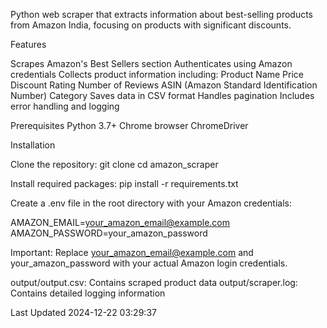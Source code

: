  Python web scraper that extracts information about best-selling products from Amazon India, focusing on products with significant discounts.


Features

Scrapes Amazon's Best Sellers section
Authenticates using Amazon credentials
Collects product information including:
Product Name
Price
Discount
Rating
Number of Reviews
ASIN (Amazon Standard Identification Number)
Category
Saves data in CSV format
Handles pagination
Includes error handling and logging

Prerequisites
Python 3.7+
Chrome browser
ChromeDriver

Installation

Clone the repository:
git clone <repository-url>
cd amazon_scraper

Install required packages:
pip install -r requirements.txt

Create a .env file in the root directory with your Amazon credentials:


AMAZON_EMAIL=your_amazon_email@example.com
AMAZON_PASSWORD=your_amazon_password

Important: Replace your_amazon_email@example.com and your_amazon_password with your actual Amazon login credentials.

output/output.csv: Contains scraped product data
output/scraper.log: Contains detailed logging information

Last Updated
2024-12-22 03:29:37

